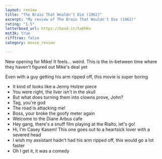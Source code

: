 ```yaml
---
layout: review
title: "The Brain That Wouldn't Die (1962)"
excerpt: "My review of The Brain That Wouldn't Die (1962)"
rating: "1.5"
letterboxd_url: https://boxd.it/5aKhKn
mst3k: true
rifftrax: false
category: movie_review

---
```


New opening for Mike! It feels... weird. This is the in-between time where they haven't figured out Mike's deal yet

Even with a guy getting his arm ripped off, this movie is super boring

* It kind of looks like a Jenny Holzer piece
* You were right, the liver isn't in the skull
* But what does turning them into clowns prove, John?
* Tag, you're god
* The road is attacking me!
* Boss, your broke the goofy meter again
* Welcome to the Diane Arbus cafe
* Hey gang, there's a snuff film playing at the Rialto, let's go!
* Hi, I'm Casey Kasem! This one goes out to a heartsick lover with a severed head
* I wish my assistant hadn't had his arm ripped off, this would go a lot faster
* Oh I get it, it was a comedy